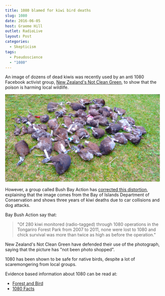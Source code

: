 ```yaml
---
title: 1080 blamed for kiwi bird deaths
slug: 1080
date: 2016-06-05
host: Graeme Hill
outlet: RadioLive
layout: Post
categories:
  - Skepticism
tags:
  - Pseudoscience
  - "1080"
---
```


An image of dozens of dead kiwis was recently used by an anti 1080 Facebook activist group, [New Zealand's Not Clean Green](https://www.facebook.com/New-Zealands-not-clean-green-351886364952193/), to show that the poison is harming local wildlife.

<!-- more -->

![Dead Kiwis](./13323257_1129249003764917_3406132001753365037_o.jpg)

However, a group called Bush Bay Action has [corrected this distortion](https://www.facebook.com/BayBushAction/photos/a.236323743057452.57504.236296209726872/1129249003764917/?type=3&theater), explaining that the image comes from the Bay of Islands Department of Conservation and shows three years of kiwi deaths due to car collisions and dog attacks.

Bay Bush Action say that:

> "Of 280 kiwi monitored (radio-tagged) through 1080 operations in the Tongariro Forest Park from 2007 to 2011, none were lost to 1080 and chick survival was more than twice as high as before the operation."

New Zealand's Not Clean Green have defended their use of the photograph, saying that the picture has "not been photo shopped".

1080 has been shown to be safe for native birds, despite a lot of scaremongering from local groups.

Evidence based information about 1080 can be read at:

- [Forest and Bird](http://www.forestandbird.org.nz/saving-our-environment/native-plants-and-animals-/protecting-native-forests-1080/1080-frequently-ask)
- [1080 Facts](http://www.1080facts.co.nz/)
